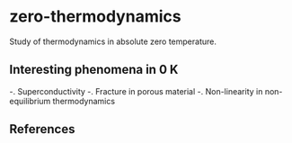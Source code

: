 # zero-thermodynamics
Study of thermodynamics in absolute zero temperature. 

## Interesting phenomena in 0 K 
-. Superconductivity 
-. Fracture in porous material
-. Non-linearity in non-equilibrium thermodynamics 

## References 

